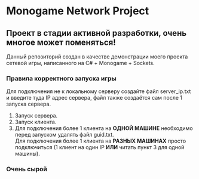 # Monogame Network Project

## Проект в стадии активной разработки, очень многое может поменяться!

Данный репозиторий создан в качестве демонстрации моего проекта сетевой игры, написанного на C# + Monogame + Sockets.

### Правила корректного запуска игры
Для подключения не к локальному серверу создайте файл server_ip.txt и введите туда IP адрес сервера, файл также создаётся сам после 1 запуска сервера.
1) Запуск сервера.
2) Запуск клиента.
3) Для подключения более 1 клиента на **ОДНОЙ МАШИНЕ** необходимо перед запуском удалять файл guid.txt.\
Для подключения более 1 клиента на **РАЗНЫХ МАШИНАХ** просто подключиться (1 клиент на один IP **ИЛИ** читать пункт 3 для одной машины).

### Очень сырой
